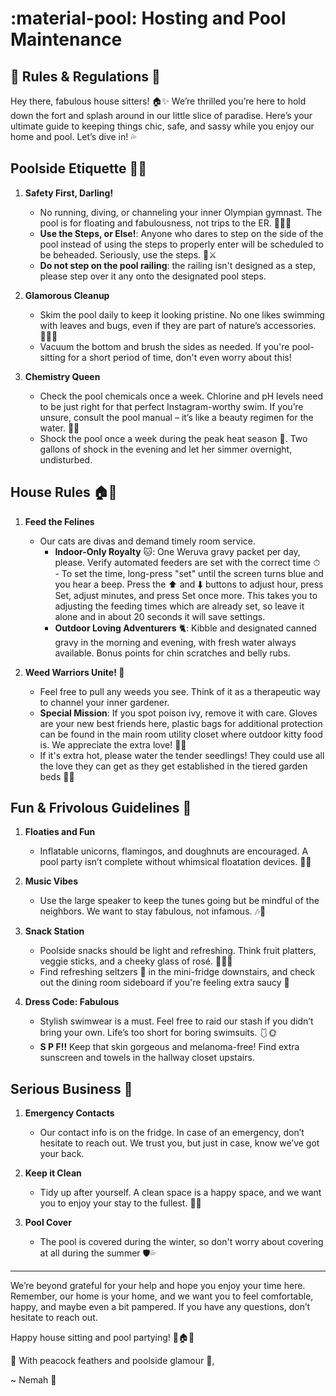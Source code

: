 # :material-pool: Hosting and Pool Maintenance

## 🌴 Rules & Regulations 🌴

Hey there, fabulous house sitters! 🏠✨ We’re thrilled you’re here to hold down the fort and splash around in our little slice of paradise. Here’s your ultimate guide to keeping things chic, safe, and sassy while you enjoy our home and pool. Let’s dive in! 💦

## Poolside Etiquette 🌊💅

1. **Safety First, Darling!**
    - No running, diving, or channeling your inner Olympian gymnast. The pool is for floating and fabulousness, not trips to the ER. 💁‍♀️🚫
    - **Use the Steps, or Else!**: Anyone who dares to step on the side of the pool instead of using the steps to properly enter will be scheduled to be beheaded. Seriously, use the steps. 👑⚔️
    - **Do not step on the pool railing**: the railing isn't designed as a step, please step over it any onto the designated pool steps.

2. **Glamorous Cleanup**
    - Skim the pool daily to keep it looking pristine. No one likes swimming with leaves and bugs, even if they are part of nature’s accessories. 🏊‍♂️✨
    - Vacuum the bottom and brush the sides as needed. If you're pool-sitting for a short period of time, don't even worry about this!

3. **Chemistry Queen**
    - Check the pool chemicals once a week. Chlorine and pH levels need to be just right for that perfect Instagram-worthy swim. If you’re unsure, consult the pool manual – it’s like a beauty regimen for the water. 🧪💧
    - Shock the pool once a week during the peak heat season 🥵. Two gallons of shock in the evening and let her simmer overnight, undisturbed. 

## House Rules 🏠🎉

1. **Feed the Felines**
    - Our cats are divas and demand timely room service.
        - **Indoor-Only Royalty** 🐱: One Weruva gravy packet per day, please. Verify automated feeders are set with the correct time ⏱
              - To set the time, long-press "set" until the screen turns blue and you hear a beep. Press the ⬆ and ⬇ buttons to adjust hour, press Set, adjust minutes, and press Set once more. This takes you to adjusting the feeding times which are already set, so leave it alone and in about 20 seconds it will save settings. 
        - **Outdoor Loving Adventurers** 🐈: Kibble and designated canned gravy in the morning and evening, with fresh water always available. Bonus points for chin scratches and belly rubs.

2. **Weed Warriors Unite! 🌱**
    - Feel free to pull any weeds you see. Think of it as a therapeutic way to channel your inner gardener.
    - **Special Mission**: If you spot poison ivy, remove it with care. Gloves are your new best friends here, plastic bags for additional protection can be found in the main room utility closet where outdoor kitty food is. We appreciate the extra love! 💚🧤
    - If it's extra hot, please water the tender seedlings! They could use all the love they can get as they get established in the tiered garden beds 🌱🌻

## Fun & Frivolous Guidelines 🎈

1. **Floaties and Fun**
    - Inflatable unicorns, flamingos, and doughnuts are encouraged. A pool party isn’t complete without whimsical floatation devices. 🦄🍩

2. **Music Vibes**
    - Use the large speaker to keep the tunes going but be mindful of the neighbors. We want to stay fabulous, not infamous. 🎶🌟

3. **Snack Station**
    - Poolside snacks should be light and refreshing. Think fruit platters, veggie sticks, and a cheeky glass of rosé. 🍇🥒🍷
    - Find refreshing seltzers 🧉 in the mini-fridge downstairs, and check out the dining room sideboard if you're feeling extra saucy 🍹

4. **Dress Code: Fabulous**
    - Stylish swimwear is a must. Feel free to raid our stash if you didn’t bring your own. Life’s too short for boring swimsuits. 🩱🌞
    - **S P F!!** Keep that skin gorgeous and melanoma-free! Find extra sunscreen and towels in the hallway closet upstairs.

## Serious Business 💼

1. **Emergency Contacts**
    - Our contact info is on the fridge. In case of an emergency, don’t hesitate to reach out. We trust you, but just in case, know we’ve got your back.

2. **Keep it Clean**
    - Tidy up after yourself. A clean space is a happy space, and we want you to enjoy your stay to the fullest. 🧹🌟

3. **Pool Cover**
    - The pool is covered during the winter, so don't worry about covering at all during the summer 🛡️💦

---

We’re beyond grateful for your help and hope you enjoy your time here. Remember, our home is your home, and we want you to feel comfortable, happy, and maybe even a bit pampered. If you have any questions, don’t hesitate to reach out.

Happy house sitting and pool partying! 🌴🏠✨

🦚 With peacock feathers and poolside glamour 🦚,

~ Nemah 🌟
